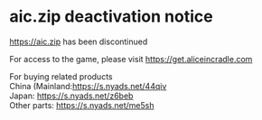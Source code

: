 # aic.zip deactivation notice

https://aic.zip has been discontinued

For access to the game, please visit https://get.aliceincradle.com

For buying related products  
China (Mainland:https://s.nyads.net/44qiv  
Japan: https://s.nyads.net/z6beb  
Other parts: https://s.nyads.net/me5sh
